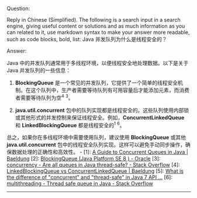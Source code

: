 Question:

Reply in Chinese (Simplified).
The following is a search input in a search engine, giving useful content or solutions and as much information as you can related to it, use markdown syntax to make your answer more readable, such as code blocks, bold, list:
Java 并发队列为什么是线程安全的？

Answer:

Java 中的并发队列通常用于多线程环境，以便线程安全地处理数据。以下是关于 Java 并发队列的一些信息：

1. **BlockingQueue** 是一个常见的并发队列，它提供了一个简单的线程安全机制。在这个队列中，生产者需要等待队列有可用容量后才能添加元素，而消费者需要等待队列为空<sup>4</sup> <sup>3</sup>。

2. **java.util.concurrent** 包中的队列实现都是线程安全的。这些队列使用内部锁或其他形式的并发控制来保证线程安全。例如，**ConcurrentLinkedQueue** 和 **LinkedBlockingQueue** 都是线程安全的<sup>1</sup> <sup>6</sup>。

总之，如果你在多线程环境中需要使用队列，建议使用 **BlockingQueue** 或其他 **java.util.concurrent** 包中的线程安全队列实现。这样可以避免手动同步操作，确保数据处理的正确性和高效性。
\-
\[1]: [A Guide to Concurrent Queues in Java | Baeldung](https://www.baeldung.com/java-concurrent-queues)
\[2]: [BlockingQueue (Java Platform SE 8 ) - Oracle](https://docs.oracle.com/javase/8/docs/api/java/util/concurrent/BlockingQueue.html)
\[3]: [concurrency - Are all queues in Java thread-safe? - Stack Overflow](https://stackoverflow.com/questions/14012282/are-all-queues-in-java-thread-safe)
\[4]: [LinkedBlockingQueue vs ConcurrentLinkedQueue | Baeldung](https://www.baeldung.com/java-queue-linkedblocking-concurrentlinked)
\[5]: [What is the difference of "concurrent" and "thread-safe" in Java 7 API ...](https://stackoverflow.com/questions/17375968/what-is-the-difference-of-concurrent-and-thread-safe-in-java-7-api-documenta)
\[6]: [multithreading - Thread safe queue in Java - Stack Overflow](https://stackoverflow.com/questions/14280007/thread-safe-queue-in-java)

<hr/>

